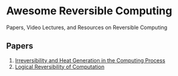 # Awesome Reversible Computing
Papers, Video Lectures, and Resources on Reversible Computing

## Papers
1. [Irreversibility and Heat Generation in the Computing Process](http://worrydream.com/refs/Landauer%20-%20Irreversibility%20and%20Heat%20Generation%20in%20the%20Computing%20Process.pdf)
2. [Logical Reversibility of Computation](https://www.math.ucsd.edu/~sbuss/CourseWeb/Math268_2013W/Bennett_Reversibiity.pdf)
